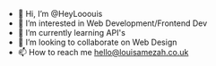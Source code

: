- 👋 Hi, I’m @HeyLooouis
- 👀 I’m interested in Web Development/Frontend Dev
- 🌱 I’m currently learning API's
- 💞️ I’m looking to collaborate on Web Design
- 📫 How to reach me hello@louisamezah.co.uk

<!---
HeyLooouis/HeyLooouis is a ✨ special ✨ repository because its `README.md` (this file) appears on your GitHub profile.
You can click the Preview link to take a look at your changes.
--->

